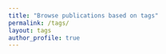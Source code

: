 ```yaml
---
title: "Browse publications based on tags"
permalink: /tags/
layout: tags
author_profile: true
---
```

